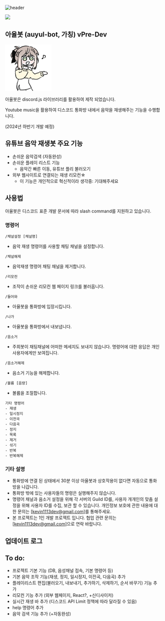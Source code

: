 ![header](https://capsule-render.vercel.app/api?type=waving&height=300&color=gradient&text=auyul-bot%20project&textBg=false)

<a href="https://hits.seeyoufarm.com"><img src="https://hits.seeyoufarm.com/api/count/incr/badge.svg?url=https%3A%2F%2Fgithub.com%2Fkevin1113-github%2Fauyul-bot&count_bg=%2379C83D&title_bg=%23555555&icon=&icon_color=%23E7E7E7&title=View&edge_flat=false"/></a>

## 아율봇 (auyul-bot, 가칭) vPre-Dev

<img src="./auyul-profile.png" width="30%" height="30%" />

아율봇은 discord.js 라이브러리를 활용하여 제작 되었습니다.

Youtube music을 활용하여 디스코드 통화방 내에서 음악을 재생해주는 기능을 수행합니다.

(2024년 하반기 개발 예정)

## 유튜브 음악 재생봇 주요 기능
- 손쉬운 음악검색 (자동완성)
- 손쉬운 플레이 리스트 기능
    - 음악간 빠른 이동, 유튜브 플리 불러오기
- 외부 웹사이트로 연결되는 재생 리모컨☆
    - 이 기능은 개인적으로 혁신적이라 생각중: 기대해주세요

## 사용법
<!--
### [서버에 아율봇 초대하기]()

위 링크를 통해 디스코드 서버에 아율봇을 추가 할 수 있습니다.
-->

아율봇은 디스코드 표준 개발 문서에 따라 slash command를 지원하고 있습니다.

### 명령어
```
/채널설정 [채널명]
```
- 음악 재생 명령어를 사용할 채팅 채널을 설정합니다.

```
/채널해제
```
- 음악재생 명령어 채팅 채널을 제거합니다.

```
/리모컨
```
- 조작이 손쉬운 리모컨 웹 페이지 링크를 불러옵니다.

```
/들어와
```
- 아율봇을 통화방에 입장시킵니다.

```
/나가
```
- 아율봇을 통화방에서 내보냅니다.

```
/음소거
```
- 주희봇이 채팅채널에 어떠한 메세지도 보내지 않습니다. 명령어에 대한 응답은 개인 사용자에게만 보여집니다.

```
/음소거해제
```
- 음소거 기능을 해제합니다.

```
/볼륨 [음량]
```
- 볼륨을 조절합니다.

```
기타 명령어
- 재생
- 일시정지
- 이전곡
- 다음곡
- 정지
- 목록
- 제거
- 섞기
- 반복
- 반복해제
```

### 기타 설명
- 통화방에 연결 된 상태에서 30분 이상 아율봇과 상호작용이 없다면 자동으로 통화방을 나갑니다.
- 통화방 밖에 있는 사용자들의 명령은 실행해주지 않습니다.
- 명령어 채널과 음소거 설정을 위해 각 서버의 Guild ID를, <!-- [] 설정이나 [] 설정과 같은 -->사용자 개개인의 맞춤 설정을 위해 사용자 ID를 수집, 보관 할 수 있습니다. 개인정보 보호에 관한 내용에 대한 문의는 [kevin1113dev@gmail.com]를 통해주세요.
- 본 프로젝트는 1인 개발 프로젝트 입니다. 협업 관련 문의는 [kevin1113dev@gmail.com]으로 연락 바랍니다.

## 업데이트 로그


## To do:

- 프로젝트 기본 기능 (DB, 음성채널 접속, 기본 명령어 등)
- 기본 음악 조작 기능(재생, 정지, 일시정지, 이전곡, 다음곡) 추가
- 플레이리스트 편집(불러오기, 내보내기, 추가하기, 삭제하기, 순서 바꾸기) 기능 추가
- 리모컨 기능 추가 (외부 웹페이지, React?, +신디사이저)
- 실시간 재생 바 추가 (디스코드 API Limit 정책에 따라 달라질 수 있음)
- help 명령어 추가
- 음악 검색 기능 추가 (+자동완성)

